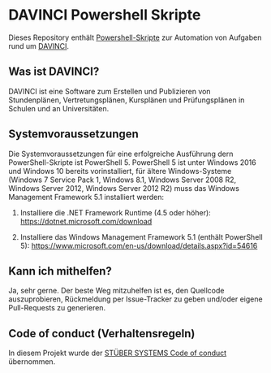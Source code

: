 # DAVINCI Powershell Skripte

Dieses Repository enthält [Powershell-Skripte](https://docs.microsoft.com/de-de/powershell/scripting/getting-started/getting-started-with-windows-powershell) zur Automation von Aufgaben rund um [DAVINCI](https://davinci.stueber.de).

## Was ist DAVINCI?

DAVINCI ist eine Software zum Erstellen und Publizieren von Stundenplänen, Vertretungsplänen, Kursplänen und Prüfungsplänen in Schulen und an Universitäten. 

## Systemvoraussetzungen

Die Systemvoraussetzungen für eine erfolgreiche Ausführung dern PowerShell-Skripte ist PowerShell 5. PowerShell 5 ist unter Windows 2016 und Windows 10 bereits vorinstalliert, für ältere Windows-Systeme (Windows 7 Service Pack 1, Windows 8.1, Windows Server 2008 R2, Windows Server 2012, Windows Server 2012 R2) muss das Windows Management Framework 5.1 installiert werden:

1. Installiere die .NET Framework Runtime (4.5 oder höher): https://dotnet.microsoft.com/download

2. Installiere das Windows Management Framework 5.1 (enthält PowerShell 5): https://www.microsoft.com/en-us/download/details.aspx?id=54616

## Kann ich mithelfen?

Ja, sehr gerne. Der beste Weg mitzuhelfen ist es, den Quellcode auszuprobieren, Rückmeldung per Issue-Tracker zu geben und/oder eigene Pull-Requests zu generieren.

## Code of conduct (Verhaltensregeln)

In diesem Projekt wurde der [STÜBER SYSTEMS Code of conduct](https://www.stueber.de/code-of-conduct.php) übernommen.
